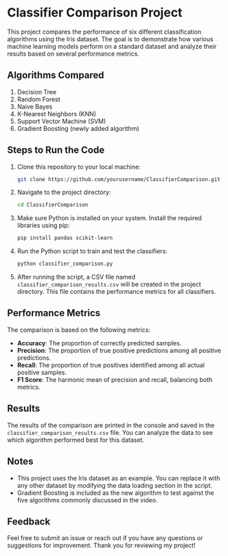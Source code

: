 # Classifier Comparison Project

This project compares the performance of six different classification algorithms using the Iris dataset. The goal is to demonstrate how various machine learning models perform on a standard dataset and analyze their results based on several performance metrics.

## Algorithms Compared

1. Decision Tree
2. Random Forest
3. Naive Bayes
4. K-Nearest Neighbors (KNN)
5. Support Vector Machine (SVM)
6. Gradient Boosting (newly added algorithm)

## Steps to Run the Code

1. Clone this repository to your local machine:

   ```bash
   git clone https://github.com/yourusername/ClassifierComparison.git
   ```

2. Navigate to the project directory:

   ```bash
   cd ClassifierComparison
   ```

3. Make sure Python is installed on your system. Install the required libraries using pip:

   ```bash
   pip install pandas scikit-learn
   ```

4. Run the Python script to train and test the classifiers:

   ```bash
   python classifier_comparison.py
   ```

5. After running the script, a CSV file named `classifier_comparison_results.csv` will be created in the project directory. This file contains the performance metrics for all classifiers.

## Performance Metrics

The comparison is based on the following metrics:

- **Accuracy**: The proportion of correctly predicted samples.
- **Precision**: The proportion of true positive predictions among all positive predictions.
- **Recall**: The proportion of true positives identified among all actual positive samples.
- **F1 Score**: The harmonic mean of precision and recall, balancing both metrics.

## Results

The results of the comparison are printed in the console and saved in the `classifier_comparison_results.csv` file. You can analyze the data to see which algorithm performed best for this dataset.

## Notes

- This project uses the Iris dataset as an example. You can replace it with any other dataset by modifying the data loading section in the script.
- Gradient Boosting is included as the new algorithm to test against the five algorithms commonly discussed in the video.

## Feedback

Feel free to submit an issue or reach out if you have any questions or suggestions for improvement. Thank you for reviewing my project!
